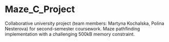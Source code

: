 # Maze_C_Project
Collaborative university project (team members: Martyna Kochalska, Polina Nesterova) for second-semester coursework. Maze pathfinding implementation with a challenging 500kB memory constraint.
